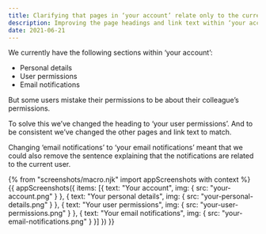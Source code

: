 ```yaml
---
title: Clarifying that pages in ‘your account’ relate only to the current user
description: Improving the page headings and link text within ‘your account’ so that users don’t think it’s about managing their colleagues’ permissions
date: 2021-06-21
---
```


We currently have the following sections within ‘your account’:

- Personal details
- User permissions
- Email notifications

But some users mistake their permissions to be about their colleague’s permissions.

To solve this we’ve changed the heading to ‘your user permissions’. And to be consistent we’ve changed the other pages and link text to match.

Changing ‘email notifications’ to ‘your email notifications’ meant that we could also remove the sentence explaining that the notifications are related to the current user.

{% from "screenshots/macro.njk" import appScreenshots with context %}
{{ appScreenshots({
  items: [{
    text: "Your account",
    img: {
      src: "your-account.png"
    }
  }, {
    text: "Your personal details",
    img: {
      src: "your-personal-details.png"
    }
  }, {
    text: "Your user permissions",
    img: {
      src: "your-user-permissions.png"
    }
  }, {
    text: "Your email notifications",
    img: {
      src: "your-email-notifications.png"
    }
  }]
}) }}
